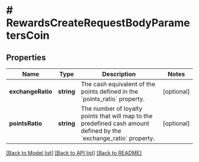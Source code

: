 # # RewardsCreateRequestBodyParametersCoin

## Properties

Name | Type | Description | Notes
------------ | ------------- | ------------- | -------------
**exchangeRatio** | **string** | The cash equivalent of the points defined in the &#x60;points_ratio&#x60; property. | [optional]
**pointsRatio** | **string** | The number of loyalty points that will map to the predefined cash amount defined by the &#x60;exchange_ratio&#x60; property. | [optional]

[[Back to Model list]](../../README.md#models) [[Back to API list]](../../README.md#endpoints) [[Back to README]](../../README.md)
